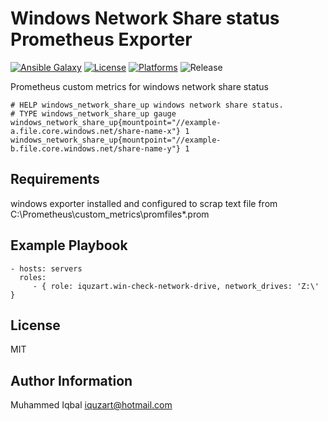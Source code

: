 Windows Network Share status Prometheus Exporter
=========
[![Ansible Galaxy](https://img.shields.io/badge/galaxy-iquzart.win_check_network_drive-blue)](https://galaxy.ansible.com/iquzart/win_check_network_drive)
[![License](https://img.shields.io/:license-mit-blue.svg)](https://badges.mit-license.org)
[![Platforms](http://img.shields.io/badge/platforms-windows-lightgrey.svg?style=flat)](#)
![Release](https://img.shields.io/github/v/release/iquzart/ansible-win-check-network-drive?style=plastic)

Prometheus custom metrics for windows network share status 

```
# HELP windows_network_share_up windows network share status. 
# TYPE windows_network_share_up gauge
windows_network_share_up{mountpoint="//example-a.file.core.windows.net/share-name-x"} 1
windows_network_share_up{mountpoint="//example-b.file.core.windows.net/share-name-y"} 1
```

Requirements
------------

windows exporter installed and configured to scrap text file from C:\Prometheus\custom_metrics\promfiles\*.prom

Example Playbook
----------------
    - hosts: servers
      roles:
         - { role: iquzart.win-check-network-drive, network_drives: 'Z:\' }

License
-------

MIT

Author Information
------------------

Muhammed Iqbal <iquzart@hotmail.com>
